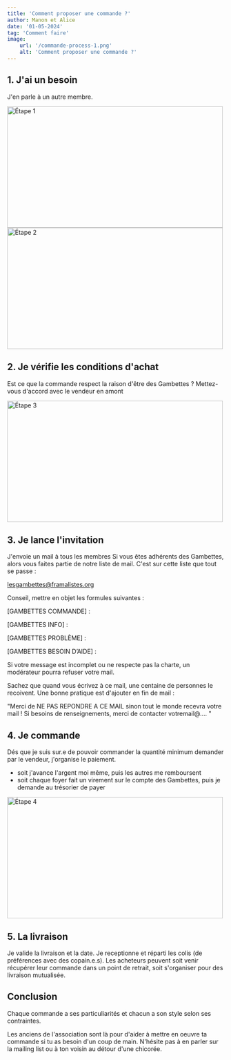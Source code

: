 ```yaml
---
title: 'Comment proposer une commande ?'
author: Manon et Alice
date: '01-05-2024'
tag: 'Comment faire'
image:
    url: '/commande-process-1.png'
    alt: 'Comment proposer une commande ?'
---
```


## 1. J'ai un besoin
J'en parle à un autre membre.

<div class="center">
  <img class="pro-img" width="500px" height="281" src="/commande-process-1.png" alt="Étape 1" />
</div>

<div class="center">
  <img class="pro-img" width="500px" height="281" src="/commande-process-2.png" alt="Étape 2" />
</div>

## 2. Je vérifie les conditions d'achat

Est ce que la commande respect la raison d'être des Gambettes ? Mettez-vous d'accord avec le vendeur en amont

<div class="center">
  <img class="pro-img" width="500px" height="281" src="/commande-process-3.png" alt="Étape 3" />
</div>

## 3. Je lance l'invitation
J'envoie un mail à tous les membres
Si vous êtes adhérents des Gambettes, alors vous faites partie de notre liste de mail. C'est sur cette liste que tout se passe : 

lesgambettes@framalistes.org

Conseil, mettre en objet les formules suivantes :

 [GAMBETTES COMMANDE] :

 [GAMBETTES INFO] : 

 [GAMBETTES PROBLÈME] : 

 [GAMBETTES BESOIN D’AIDE] :


Si votre message est incomplet ou ne respecte pas la charte, un modérateur pourra refuser votre mail.

Sachez que quand vous écrivez à ce mail, une centaine de personnes le recoivent. Une bonne pratique est d'ajouter en fin de mail :

"Merci de NE PAS REPONDRE A CE MAIL sinon tout le monde recevra votre mail !
    Si besoins de renseignements, merci de contacter votremail@.... "

## 4. Je commande
Dés que je suis sur.e de pouvoir commander la quantité minimum demander par le vendeur, j'organise le paiement.

* soit j'avance l'argent moi même, puis les autres me remboursent
* soit chaque foyer fait un virement sur le compte des Gambettes, puis je demande au trésorier de payer 

<div class="center">
  <img class="pro-img" width="500px" height="281" src="/commande-process-4.png" alt="Étape 4" />
</div>

## 5. La livraison

Je valide la livraison et la date. Je receptionne et réparti les colis (de préférences avec des copain.e.s). Les acheteurs peuvent soit venir récupérer leur commande dans un point de retrait, soit s'organiser pour des livraison mutualisée.

## Conclusion
Chaque commande a ses particuliarités et chacun a son style selon ses contraintes. 

Les anciens de l'association sont là pour d'aider à mettre en oeuvre ta commande si tu as besoin d'un coup de main. N'hésite pas à en parler sur la mailing list ou à ton voisin au détour d'une chicorée.